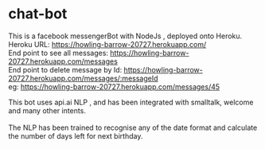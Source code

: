 # chat-bot

This is a facebook messengerBot with NodeJs , deployed onto Heroku.</br>
Heroku URL: https://howling-barrow-20727.herokuapp.com/ </br>
End point to see all messages: https://howling-barrow-20727.herokuapp.com/messages</br>
End point to delete message by Id: https://howling-barrow-20727.herokuapp.com/messages/:messageId </br>
                                   eg: https://howling-barrow-20727.herokuapp.com/messages/45</br>
                                   
                                   
This bot uses api.ai NLP , and has been integrated with smalltalk, welcome and many other intents.</br>                                   
The NLP has been trained to recognise any of the date format and calculate the number of days left for next birthday.</br>     


